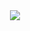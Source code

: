 <div id="header" align="center">
<a href="">
<img src="https://64.media.tumblr.com/c89d786b15422eb3ed540120c786feca/tumblr_oh23627zmE1vcittpo3_540.gifv" width='' height=''>
</a>

